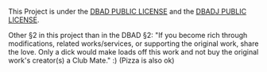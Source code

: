 This Project is under the [DBAD PUBLIC LICENSE](https://github.com/philsturgeon/dbad/blob/master/LICENSE-en.md "DON'T BE A DICK PUBLIC LICENSE") and the [DBADJ PUBLIC LICENSE](https://github.com/philsturgeon/dbad/blob/master/LICENSE-en.md "Don't Be a Jerk: The Open Source Software License"). 

Other §2 in this project than in the DBAD §2: "If you become rich through modifications, related works/services, or supporting the original work, share the love. Only a dick would make loads off this work and not buy the original work's creator(s) a Club Mate."  :) (Pizza is also ok)